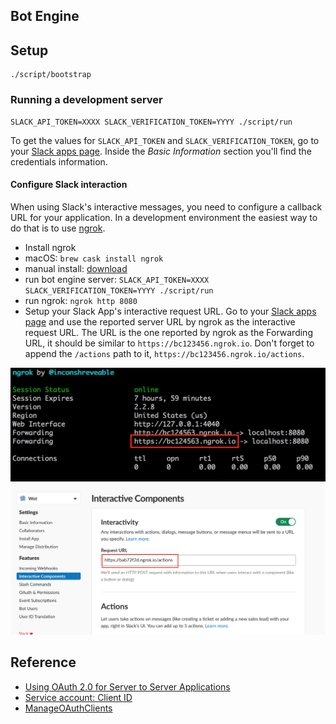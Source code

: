 Bot Engine
----------

## Setup

```
./script/bootstrap
```

### Running a development server

```
SLACK_API_TOKEN=XXXX SLACK_VERIFICATION_TOKEN=YYYY ./script/run
```

To get the values for `SLACK_API_TOKEN` and `SLACK_VERIFICATION_TOKEN`, go to your [Slack apps page](https://api.slack.com/apps). Inside the *Basic Information* section you'll find the credentials information.

#### Configure Slack interaction

When using Slack's interactive messages, you need to configure a callback URL for your application. In a development environment the easiest way to do that is to use [ngrok](https://ngrok.com/).

 * Install ngrok
  * macOS: `brew cask install ngrok`
  * manual install: [download](https://ngrok.com/download)
 * run bot engine server: `SLACK_API_TOKEN=XXXX SLACK_VERIFICATION_TOKEN=YYYY ./script/run`
 * run ngrok: `ngrok http 8080`
 * Setup your Slack App's interactive request URL. Go to your [Slack apps page](https://api.slack.com/apps) and use the reported server URL by ngrok as the interactive request URL. The URL is the one reported by ngrok as the Forwarding URL, it should be similar to `https://bc123456.ngrok.io`. Don't forget to append the `/actions` path to it, `https://bc123456.ngrok.io/actions`.

 ![ngrok](./docs/resources/ngrok.png)
 ![slack interactive request url page](./docs/resources/slack-interactive-request-url.png)

## Reference

 * [Using OAuth 2.0 for Server to Server Applications](https://developers.google.com/identity/protocols/OAuth2ServiceAccount#delegatingauthority)
 * [Service account: Client ID](https://console.developers.google.com/apis/credentials/oauthclient/108418285863129611010?project=feedi-dev&folder&organizationId=22904326237)
 * [ManageOAuthClients](https://admin.google.com/AdminHome?chromeless=1#OGX:ManageOauthClients)
